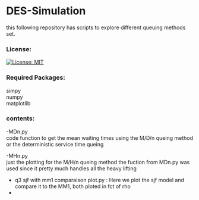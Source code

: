 # DES-Simulation
this following repository has scripts to explore different queuing methods set.<br>

### License:
[![License: MIT](https://img.shields.io/badge/License-MIT-yellow.svg)](https://opensource.org/licenses/MIT)
### Required Packages:
simpy<br>
numpy<br>
matplotlib<br>


### contents:
-MDn.py<br>
code function to get the mean waiting times using the M/D/n queing method or the deterministic service time queing

-MHn.py<br>
just the plotting for the M/H/n queing method the fuction from MDn.py was used since it pretty much handles all the heavy lifting
- q3 sjf with mm1 comparaison plot.py : Here we plot the sjf model and compare it to the MM1, both ploted in fct of rho
- 

